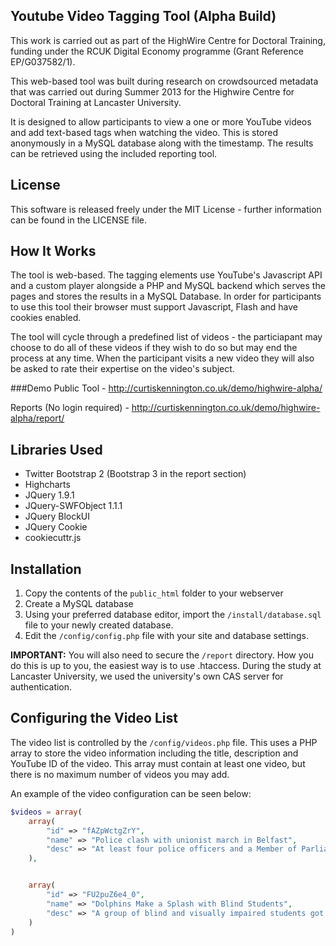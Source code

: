 Youtube Video Tagging Tool (Alpha Build)
-------------
This work is carried out as part of the HighWire Centre for Doctoral Training, funding under the RCUK Digital Economy programme (Grant Reference EP/G037582/1).

This web-based tool was built during research on crowdsourced metadata that was carried out during Summer 2013 for the Highwire Centre for Doctoral Training at Lancaster University.

It is designed to allow participants to view a one or more YouTube videos and add text-based tags when watching the video. This is stored anonymously in a MySQL database along with the timestamp. The results can be retrieved using the included reporting tool.

License
-------------
This software is released freely under the MIT License - further information can be found in the LICENSE file.

How It Works
-------------
The tool is web-based. The tagging elements use YouTube's Javascript API and a custom player alongside a PHP and MySQL backend which serves the pages and stores the results in a MySQL Database. In order for participants to use this tool their browser must support Javascript, Flash and have cookies enabled.

The tool will cycle through a predefined list of videos - the particiapant may choose to do all of these videos if they wish to do so but may end the process at any time. When the participant visits a new video they will also be asked to rate their expertise on the video's subject.

###Demo
Public Tool - http://curtiskennington.co.uk/demo/highwire-alpha/ 

Reports (No login required) - http://curtiskennington.co.uk/demo/highwire-alpha/report/

Libraries Used
-------------
* Twitter Bootstrap 2 (Bootstrap 3 in the report section)
* Highcharts
* JQuery 1.9.1
* JQuery-SWFObject 1.1.1
* JQuery BlockUI
* JQuery Cookie
* cookiecuttr.js

Installation
-------------
1. Copy the contents of the `public_html` folder to your webserver
2. Create a MySQL database
3. Using your preferred database editor, import the `/install/database.sql` file to your newly created database.
4. Edit the `/config/config.php` file with your site and database settings.

**IMPORTANT:** You will also need to secure the `/report` directory. How you do this is up to you, the easiest way is to use .htaccess. During the study at Lancaster University, we used the university's own CAS server for authentication.

Configuring the Video List
-------------
The video list is controlled by the `/config/videos.php` file. This uses a PHP array to store the video information including the title, description and YouTube ID of the video. This array must contain at least one video, but there is no maximum number of videos you may add.

An example of the video configuration can be seen below:

```PHP
$videos = array(
	array(
		"id" => "fAZpWctgZrY",
		"name" => "Police clash with unionist march in Belfast",
		"desc" => "At least four police officers and a Member of Parliament were injured Friday in clashes in the Northern Ireland capital of Belfast, when an annual unionist march devolved into violence. MP Nigel Dodds was taken to a hospital after being hit on the head by a projectile, while three of the four injured police were knocked out."
	),


	array(
		"id" => "FU2puZ6e4_0",
		"name" => "Dolphins Make a Splash with Blind Students",
		"desc" => "A group of blind and visually impaired students got the chance to interact with dolphins at Miami's Seaquarium. The program supports learning about nature and confidence building. (July 12)."
	)
)
```